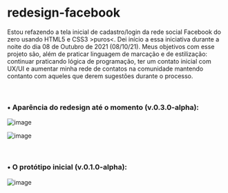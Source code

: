 # redesign-facebook
Estou refazendo a tela inicial de cadastro/login da rede social Facebook do zero usando HTML5 e CSS3 >puros<.
Dei início a essa iniciativa durante a noite do dia 08 de Outubro de 2021 (08/10/21).
Meus objetivos com esse projeto são, além de praticar linguagem de marcação e de estilização: continuar praticando lógica de programação, ter um contato inicial com UX/UI e aumentar minha rede de contatos na comunidade mantendo contanto com aqueles que derem sugestões durante o processo.

<br>
<h3>• Aparência do redesign até o momento (v.0.3.0-alpha): </h3>

![image](https://user-images.githubusercontent.com/51998057/138973804-07e9d089-c5c8-479f-8ea7-0511dfecb5c5.png)

![image](https://user-images.githubusercontent.com/51998057/138973840-02562577-0192-42f4-bafe-d5a6ab24089b.png)

<br>
<h3>• O protótipo inicial (v.0.1.0-alpha): </h3>

![image](https://user-images.githubusercontent.com/51998057/138974177-5b675bd5-c198-460a-bcc1-25c32eed109f.png)
